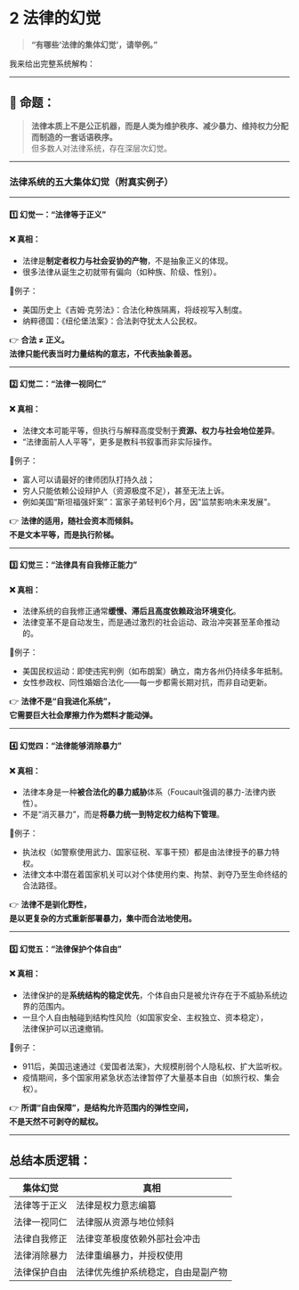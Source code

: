 # 2 法律的幻觉

> **“有哪些‘法律的集体幻觉’，请举例。”**

我来给出完整系统解构：

***

## 🧱 命题：

> **法律本质上不是公正机器，而是人类为维护秩序、减少暴力、维持权力分配而制造的一套话语秩序。**\
> 但多数人对法律系统，存在深层次幻觉。

***

###  法律系统的五大集体幻觉（附真实例子）

***

#### 1️⃣ 幻觉一：**“法律等于正义”**

#### ❌ 真相：

* 法律是**制定者权力与社会妥协的产物**，不是抽象正义的体现。
* 很多法律从诞生之初就带有偏向（如种族、阶级、性别）。

📍例子：

* 美国历史上《吉姆·克劳法》：合法化种族隔离，将歧视写入制度。
* 纳粹德国：《纽伦堡法案》：合法剥夺犹太人公民权。

👉 **合法 ≠ 正义。**\
**法律只能代表当时力量结构的意志，不代表抽象善恶。**

***

#### 2️⃣ 幻觉二：**“法律一视同仁”**

#### ❌ 真相：

* 法律文本可能平等，但执行与解释高度受制于**资源、权力与社会地位差异**。
* “法律面前人人平等”，更多是教科书叙事而非实际操作。

📍例子：

* 富人可以请最好的律师团队打持久战；
* 穷人只能依赖公设辩护人（资源极度不足），甚至无法上诉。
* 例如美国“斯坦福强奸案”：富家子弟轻判6个月，因"监禁影响未来发展"。

👉 **法律的适用，随社会资本而倾斜。**\
**不是文本平等，而是执行阶梯。**

***

#### 3️⃣ 幻觉三：**“法律具有自我修正能力”**

#### ❌ 真相：

* 法律系统的自我修正通常**缓慢、滞后且高度依赖政治环境变化**。
* 法律变革不是自动发生，而是通过激烈的社会运动、政治冲突甚至革命推动的。

📍例子：

* 美国民权运动：即使违宪判例（如布朗案）确立，南方各州仍持续多年抵制。
* 女性参政权、同性婚姻合法化——每一步都需长期对抗，而非自动更新。

👉 **法律不是“自我进化系统”，**\
**它需要巨大社会摩擦力作为燃料才能动弹。**

***

#### 4️⃣ 幻觉四：**“法律能够消除暴力”**

#### ❌ 真相：

* 法律本身是一种**被合法化的暴力威胁**体系（Foucault强调的暴力-法律内嵌性）。
* 不是“消灭暴力”，而是**将暴力统一到特定权力结构下管理**。

📍例子：

* 执法权（如警察使用武力、国家征税、军事干预）都是由法律授予的暴力特权。
* 法律文本中潜在着国家机关可以对个体使用约束、拘禁、剥夺乃至生命终结的合法路径。

👉 **法律不是驯化野性，**\
**是以更复杂的方式重新部署暴力，集中而合法地使用。**

***

#### 5️⃣ 幻觉五：**“法律保护个体自由”**

#### ❌ 真相：

* 法律保护的是**系统结构的稳定优先**，个体自由只是被允许存在于不威胁系统边界的范围内。
* 一旦个人自由触碰到结构性风险（如国家安全、主权独立、资本稳定），\
  法律保护可以迅速撤销。

📍例子：

* 911后，美国迅速通过《爱国者法案》，大规模削弱个人隐私权、扩大监听权。
* 疫情期间，多个国家用紧急状态法律暂停了大量基本自由（如旅行权、集会权）。

👉 **所谓“自由保障”，是结构允许范围内的弹性空间，**\
**不是天然不可剥夺的赋权。**

***

##  总结本质逻辑：

| 集体幻觉   | 真相                |
| ------ | ----------------- |
| 法律等于正义 | 法律是权力意志编纂         |
| 法律一视同仁 | 法律服从资源与地位倾斜       |
| 法律自我修正 | 法律变革极度依赖外部社会冲击    |
| 法律消除暴力 | 法律重编暴力，并授权使用      |
| 法律保护自由 | 法律优先维护系统稳定，自由是副产物 |
